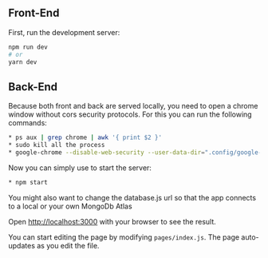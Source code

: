 
## Front-End

First, run the development server:

```bash
npm run dev
# or
yarn dev
```

## Back-End

Because both front and back are served locally, you need to open a chrome window without cors security protocols. 
For this you can run the following commands:

```bash
* ps aux | grep chrome | awk '{ print $2 }' 
* sudo kill all the process 
* google-chrome --disable-web-security --user-data-dir=".config/google-chrome"
```

Now you can simply use to start the server:
```bash
* npm start
```

You might also want to change the database.js url so that the app connects to a local or your own MongoDb Atlas


Open [http://localhost:3000](http://localhost:3000) with your browser to see the result.

You can start editing the page by modifying `pages/index.js`. The page auto-updates as you edit the file.
